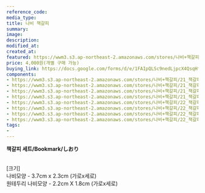 ```yaml
---
reference_code:
media_type:
title: 나비 책갈피
summary:
image:
description:
modified_at:
created_at:
featured: https://wwm3.s3.ap-northeast-2.amazonaws.com/stores/나비+책갈피/21_책갈피1+(1)r.jpg
price: 4,000원(개별 구매 가능)
buying_link: https://docs.google.com/forms/d/e/1FAIpQLSc9nedLjpcX4QsqHfsDClSUvnY_z8JjKZMrkfDJmnqozNUliA/viewform
components:
- https://wwm3.s3.ap-northeast-2.amazonaws.com/stores/나비+책갈피/21_책갈피1+(1)r.jpg
- https://wwm3.s3.ap-northeast-2.amazonaws.com/stores/나비+책갈피/21_책갈피1+(2)r.jpg
- https://wwm3.s3.ap-northeast-2.amazonaws.com/stores/나비+책갈피/21_책갈피1+(3)r.jpg
- https://wwm3.s3.ap-northeast-2.amazonaws.com/stores/나비+책갈피/21_책갈피1+(4)r.jpg
- https://wwm3.s3.ap-northeast-2.amazonaws.com/stores/나비+책갈피/22_책갈피2+(1)r.jpg
- https://wwm3.s3.ap-northeast-2.amazonaws.com/stores/나비+책갈피/22_책갈피2+(2)r.jpg
- https://wwm3.s3.ap-northeast-2.amazonaws.com/stores/나비+책갈피/22_책갈피2+(3)r.jpg
- https://wwm3.s3.ap-northeast-2.amazonaws.com/stores/나비+책갈피/22_책갈피2+(4)r.jpg
tags:
-
---
```

**책갈피 세트/Bookmark/しおり**

\
[크기]\
나비모양 - 3.7cm x 2.3cm (가로x세로)\
원테두리 나비모양 - 2.2cm X 1.8cm (가로x세로)

